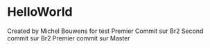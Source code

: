 # HelloWorld

Created by Michel Bouwens for test
Premier Commit sur Br2
Second commit sur Br2
Premier commit sur Master 
